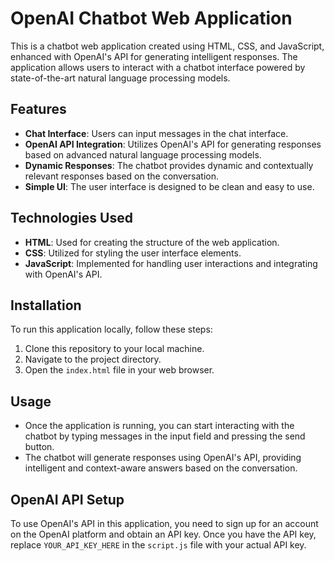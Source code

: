 # OpenAI Chatbot Web Application

This is a chatbot web application created using HTML, CSS, and JavaScript, enhanced with OpenAI's API for generating intelligent responses. The application allows users to interact with a chatbot interface powered by state-of-the-art natural language processing models.

## Features

- **Chat Interface**: Users can input messages in the chat interface.
- **OpenAI API Integration**: Utilizes OpenAI's API for generating responses based on advanced natural language processing models.
- **Dynamic Responses**: The chatbot provides dynamic and contextually relevant responses based on the conversation.
- **Simple UI**: The user interface is designed to be clean and easy to use.

## Technologies Used

- **HTML**: Used for creating the structure of the web application.
- **CSS**: Utilized for styling the user interface elements.
- **JavaScript**: Implemented for handling user interactions and integrating with OpenAI's API.

## Installation

To run this application locally, follow these steps:

1. Clone this repository to your local machine.
2. Navigate to the project directory.
3. Open the `index.html` file in your web browser.

## Usage

- Once the application is running, you can start interacting with the chatbot by typing messages in the input field and pressing the send button.
- The chatbot will generate responses using OpenAI's API, providing intelligent and context-aware answers based on the conversation.

## OpenAI API Setup

To use OpenAI's API in this application, you need to sign up for an account on the OpenAI platform and obtain an API key. Once you have the API key, replace `YOUR_API_KEY_HERE` in the `script.js` file with your actual API key.

